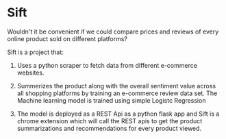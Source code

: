 # Sift

Wouldn't it be convenient if we could compare prices and reviews of every online product sold on different platforms?

Sift is a project that:

1. Uses a python scraper to fetch data from different e-commerce websites.

2. Summerizes the product along with the overall sentiment value across all shopping platforms by training an e-commerce review data set. The Machine learning model is trained using simple Logistc Regression

3. The model is deployed as a REST Api as a python flask app and Sift is a chrome extension which will call the REST apis to get the product summarizations and recommendations for every product viewed.


